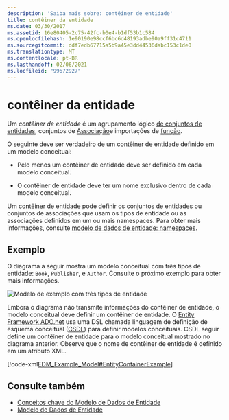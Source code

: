 ```yaml
---
description: 'Saiba mais sobre: contêiner de entidade'
title: contêiner da entidade
ms.date: 03/30/2017
ms.assetid: 16e80405-2c75-42fc-b0e4-b1df53b1c584
ms.openlocfilehash: 1e90190e98ccf6bc6d48193adbe90a9ff31c4711
ms.sourcegitcommit: ddf7edb67715a5b9a45e3dd44536dabc153c1de0
ms.translationtype: MT
ms.contentlocale: pt-BR
ms.lasthandoff: 02/06/2021
ms.locfileid: "99672927"
---
```

# <a name="entity-container"></a>contêiner da entidade

Um *contêiner de entidade* é um agrupamento lógico [de conjuntos de entidades](entity-set.md), conjuntos de [Associação](association-set.md)e importações de [função](model-declared-function.md).  
  
 O seguinte deve ser verdadeiro de um contêiner de entidade definido em um modelo conceitual:  
  
- Pelo menos um contêiner de entidade deve ser definido em cada modelo conceitual.  
  
- O contêiner de entidade deve ter um nome exclusivo dentro de cada modelo conceitual.  
  
 Um contêiner de entidade pode definir os conjuntos de entidades ou conjuntos de associações que usam os tipos de entidade ou as associações definidos em um ou mais namespaces. Para obter mais informações, consulte [modelo de dados de entidade: namespaces](entity-data-model-namespaces.md).  
  
## <a name="example"></a>Exemplo  

 O diagrama a seguir mostra um modelo conceitual com três tipos de entidade: `Book`, `Publisher`, e `Author`.  Consulte o próximo exemplo para obter mais informações.  
  
 ![Modelo de exemplo com três tipos de entidade](./media/entity-container/example-model-three-entity-types.gif)  
  
 Embora o diagrama não transmite informações do contêiner de entidade, o modelo conceitual deve definir um contêiner de entidade. O [Entity Framework ADO.net](./ef/index.md) usa uma DSL chamada linguagem de definição de esquema conceitual ([CSDL](/ef/ef6/modeling/designer/advanced/edmx/csdl-spec)) para definir modelos conceituais. CSDL seguir define um contêiner de entidade para o modelo conceitual mostrado no diagrama anterior. Observe que o nome de contêiner de entidade é definido em um atributo XML.  
  
 [!code-xml[EDM_Example_Model#EntityContainerExample](../../../../samples/snippets/xml/VS_Snippets_Data/edm_example_model/xml/books.edmx#entitycontainerexample)]  
  
## <a name="see-also"></a>Consulte também

- [Conceitos chave do Modelo de Dados de Entidade](entity-data-model-key-concepts.md)
- [Modelo de Dados de Entidade](entity-data-model.md)
